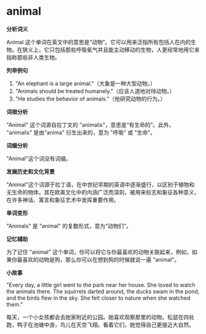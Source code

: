 # animal

**分析词义**

  

Animal 这个单词在英文中的意思是“动物”。它可以用来泛指所有包括人在内的生物。在狭义上，它只包括那些呼吸氧气并且能主动移动的生物，人更经常地用它来指称那些非人类生物。

  

**列举例句**

  

1.  "An elephant is a large animal."（大象是一种大型动物。）
2.  "Animals should be treated humanely."（应该人道地对待动物。）
3.  "He studies the behavior of animals."（他研究动物的行为。）

  

**词根分析**

  

"Animal" 这个词源自拉丁文的 "animalis"，意思是“有生命的”。此外， "animalis" 是由"anima" 衍生出来的，意为 "呼吸" 或 "生命"。

  

**词缀分析**

  

"Animal"这个词没有词缀。

  

**发展历史和文化背景**

  

"Animal"这个词源于拉丁语，在中世纪早期的英语中逐渐盛行，以区别于植物和无生命的物体。其在欧美文化中的内涵广泛而深刻，被用来标志和象征各种意义，在许多神话、寓言和象征艺术中发挥重要作用。

  

**单词变形**

  

"Animals" 是 "animal" 的复数形式，意为“动物们”。

  

**记忆辅助**

  

为了记住 "animal" 这个单词，你可以将它与你最喜欢的动物关联起来，例如，如果你最喜欢的动物是狗，那么你可以在想到狗的时候就说一遍 "animal"。

  

**小故事**

  

"Every day, a little girl went to the park near her house. She loved to watch the animals there. The squirrels darted around, the ducks swam in the pond, and the birds flew in the sky. She felt closer to nature when she watched them."

  

每天，一个小女孩都会去她家附近的公园。她喜欢观察那里的动物。松鼠在四处跑，鸭子在池塘中游，鸟儿在天空飞翔。看着它们，她觉得自己更接近大自然。
